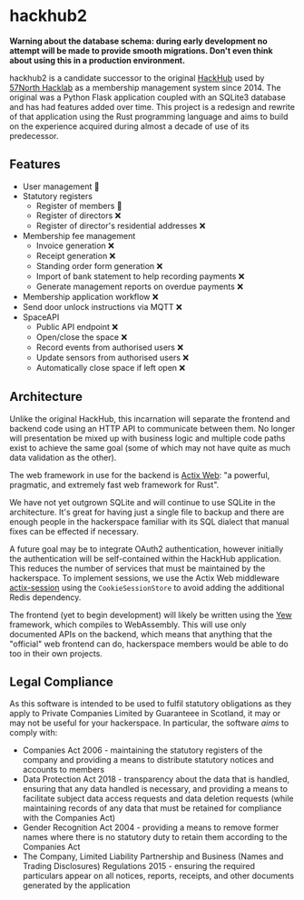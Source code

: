 # hackhub2

**Warning about the database schema: during early development no attempt will be made to provide
smooth migrations. Don't even think about using this in a production environment.**

hackhub2 is a candidate successor to the original [HackHub](https://github.com/hackerdeen/hackhub) used by
[57North Hacklab](https://www.57north.org.uk/) as a membership management system since 2014.
The original was a Python Flask application coupled with an SQLite3 database and has had
features added over time. This project is a redesign and rewrite of that application using the
Rust programming language and aims to build on the experience acquired during almost a decade
of use of its predecessor.

## Features

* User management 🚧
* Statutory registers
  * Register of members 🚧
  * Register of directors ❌
  * Register of director's residential addresses ❌
* Membership fee management
  * Invoice generation ❌
  * Receipt generation ❌
  * Standing order form generation ❌
  * Import of bank statement to help recording payments ❌
  * Generate management reports on overdue payments ❌
* Membership application workflow ❌
* Send door unlock instructions via MQTT ❌
* SpaceAPI
  * Public API endpoint ❌
  * Open/close the space ❌
  * Record events from authorised users ❌
  * Update sensors from authorised users ❌
  * Automatically close space if left open ❌

## Architecture

Unlike the original HackHub, this incarnation will separate the frontend and backend code using
an HTTP API to communicate between them. No longer will presentation be mixed up with business
logic and multiple code paths exist to achieve the same goal (some of which may not have quite
as much data validation as the other).

The web framework in use for the backend is [Actix Web](https://actix.rs/): "a powerful,
pragmatic, and extremely fast web framework for Rust".

We have not yet outgrown SQLite and will continue to use SQLite in the architecture. It's great
for having just a single file to backup and there are enough people in the hackerspace familiar
with its SQL dialect that manual fixes can be effected if necessary.

A future goal may be to integrate OAuth2 authentication, however initially the authentication
will be self-contained within the HackHub application. This reduces the number of services that
must be maintained by the hackerspace. To implement sessions, we use the Actix Web middleware
[actix-session](https://docs.rs/actix-session/latest/) using the `CookieSessionStore` to avoid
adding the additional Redis dependency.

The frontend (yet to begin development) will likely be written using the [Yew](https://yew.rs/)
framework, which compiles to WebAssembly. This will use only documented APIs on the backend,
which means that anything that the "official" web frontend can do, hackerspace members would be
able to do too in their own projects.

## Legal Compliance

As this software is intended to be used to fulfil statutory obligations as they apply to
Private Companies Limited by Guaranteee in Scotland, it may or may not be useful for your
hackerspace. In particular, the software *aims* to comply with:

* Companies Act 2006 - maintaining the statutory registers of the company and providing a means
  to distribute statutory notices and accounts to members
* Data Protection Act 2018 - transparency about the data that is handled, ensuring that any data
  handled is necessary, and providing a means to facilitate subject data access requests and
  data deletion requests (while maintaining records of any data that must be retained for
  compliance with the Companies Act)
* Gender Recognition Act 2004 - providing a means to remove former names where there is no
  statutory duty to retain them according to the Companies Act
* The Company, Limited Liability Partnership and Business (Names and Trading Disclosures)
  Regulations 2015 - ensuring the required particulars appear on all notices, reports, receipts,
  and other documents generated by the application

